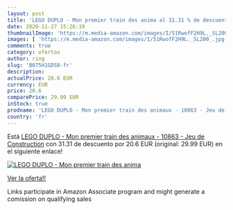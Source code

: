 ```yaml
---
layout: post
title: 'LEGO DUPLO - Mon premier train des anima al 31.31 % de descuento'
date: 2020-11-27 15:26:19
thumbnailImage: 'https://m.media-amazon.com/images/I/51RwofF2H9L._SL200_.jpg'
images: [ 'https://m.media-amazon.com/images/I/51RwofF2H9L._SL200_.jpg' ]
comments: true
category: ofertas
author: ring
slug: 'B075H1GDS8-fr'
description:
actualPrice: 20.6 EUR
currency: EUR
price: 20.6
comparePrice: 29.99 EUR
inStock: true
prodname: 'LEGO DUPLO - Mon premier train des animaux - 10863 - Jeu de Construction'
country: 'fr'
---
```


Está [LEGO DUPLO - Mon premier train des animaux - 10863 - Jeu de Construction](https://www.amazon.fr/dp/B075H1GDS8/?tag=tolees0d-21) con 31.31 de descuento por 20.6 EUR (original: 29.99 EUR) en el siguiente enlace!

[![LEGO DUPLO - Mon premier train des anima](https://m.media-amazon.com/images/I/51RwofF2H9L._SL200_.jpg)](https://www.amazon.fr/dp/B075H1GDS8/?tag=tolees0d-21)

[Ver la oferta!!](https://www.amazon.fr/dp/B075H1GDS8/?tag=tolees0d-21)

Links participate in Amazon Associate program and might generate a comission on qualifying sales


